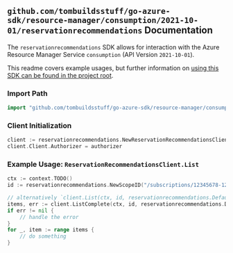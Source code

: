 
## `github.com/tombuildsstuff/go-azure-sdk/resource-manager/consumption/2021-10-01/reservationrecommendations` Documentation

The `reservationrecommendations` SDK allows for interaction with the Azure Resource Manager Service `consumption` (API Version `2021-10-01`).

This readme covers example usages, but further information on [using this SDK can be found in the project root](https://github.com/tombuildsstuff/go-azure-sdk/tree/main/docs).

### Import Path

```go
import "github.com/tombuildsstuff/go-azure-sdk/resource-manager/consumption/2021-10-01/reservationrecommendations"
```


### Client Initialization

```go
client := reservationrecommendations.NewReservationRecommendationsClientWithBaseURI("https://management.azure.com")
client.Client.Authorizer = authorizer
```


### Example Usage: `ReservationRecommendationsClient.List`

```go
ctx := context.TODO()
id := reservationrecommendations.NewScopeID("/subscriptions/12345678-1234-9876-4563-123456789012/resourceGroups/some-resource-group")

// alternatively `client.List(ctx, id, reservationrecommendations.DefaultListOperationOptions())` can be used to do batched pagination
items, err := client.ListComplete(ctx, id, reservationrecommendations.DefaultListOperationOptions())
if err != nil {
	// handle the error
}
for _, item := range items {
	// do something
}
```

